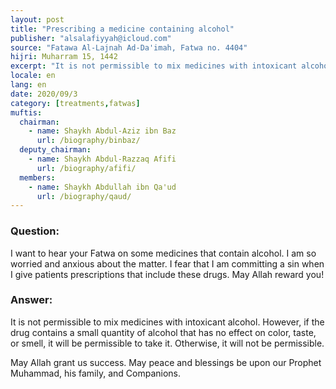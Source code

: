 ```yaml
---
layout: post
title: "Prescribing a medicine containing alcohol"
publisher: "alsalafiyyah@icloud.com"
source: "Fatawa Al-Lajnah Ad-Da'imah, Fatwa no. 4404"
hijri: Muharram 15, 1442
excerpt: "It is not permissible to mix medicines with intoxicant alcohol."
locale: en
lang: en
date: 2020/09/3
category: [treatments,fatwas]
muftis:
  chairman: 
    - name: Shaykh Abdul-Aziz ibn Baz
      url: /biography/binbaz/
  deputy_chairman:
    - name: Shaykh Abdul-Razzaq Afifi
      url: /biography/afifi/
  members: 
    - name: Shaykh Abdullah ibn Qa'ud
      url: /biography/qaud/
---
```


### Question:
I want to hear your Fatwa on some medicines that contain alcohol. I am so worried and anxious about the matter. I fear that I am committing a sin when I give patients prescriptions that include these drugs. May Allah reward you!

### Answer:
It is not permissible to mix medicines with intoxicant alcohol. However, if the drug contains a small quantity of alcohol that has no effect on color, taste, or smell, it will be permissible to take it. Otherwise, it will not be permissible.

May Allah grant us success. May peace and blessings be upon our Prophet Muhammad, his family, and Companions. 

